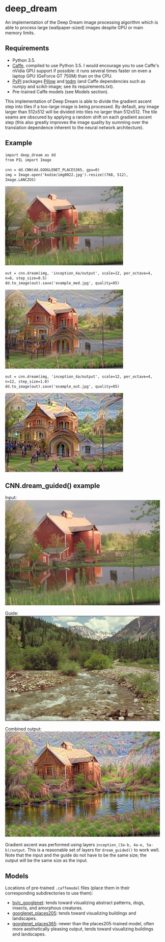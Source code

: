 deep_dream
==========

An implementation of the Deep Dream image processing algorithm which is able to process large (wallpaper-sized) images despite GPU or main memory limits.

Requirements
------------

- Python 3.5.
- [Caffe](http://caffe.berkeleyvision.org), compiled to use Python 3.5. I would encourage you to use Caffe's nVidia GPU support if possible: it runs several times faster on even a laptop GPU (GeForce GT 750M) than on the CPU.
- [PyPI](https://pypi.python.org/pypi) packages [Pillow](http://pillow.readthedocs.io/en/stable/) and [tqdm](https://pypi.python.org/pypi/tqdm) (and Caffe dependencies such as numpy and scikit-image; see its requirements.txt).
- Pre-trained Caffe models (see Models section).

This implementation of Deep Dream is able to divide the gradient ascent step into tiles if a too-large image is being processed. By default, any image larger than 512x512 will be divided into tiles no larger than 512x512. The tile seams are obscured by applying a random shift on each gradient ascent step (this also greatly improves the image quality by summing over the translation dependence inherent to the neural network architecture).

Example
-------

```
import deep_dream as dd
from PIL import Image

cnn = dd.CNN(dd.GOOGLENET_PLACES365, gpu=0)
img = Image.open('kodim/img0022.jpg').resize((768, 512), Image.LANCZOS)
```

<img src="example_in.jpg" width="384" height="256">

```
out = cnn.dream(img, 'inception_4a/output', scale=12, per_octave=4, n=8, step_size=0.5)
dd.to_image(out).save('example_med.jpg', quality=85)
```

<img src="example_med.jpg" width="384" height="256">

```
out = cnn.dream(img, 'inception_4a/output', scale=12, per_octave=4, n=12, step_size=1.0)
dd.to_image(out).save('example_out.jpg', quality=85)
```

<img src="example_out.jpg" width="384" height="256">

CNN.dream_guided() example
--------------------------

Input:  
<img src="example2_in.jpg" width="512" height="341">

Guide:  
<img src="example2_guide.jpg" width="512" height="341">

Combined output:  
<img src="example2_out.jpg" width="512" height="341">

Gradient ascent was performed using layers `inception_(3a-b, 4a-e, 5a-b)/output`. This is a reasonable set of layers for `dream_guided()` to work well. Note that the input and the guide do not have to be the same size; the output will be the same size as the input.

Models
------

Locations of pre-trained `.caffemodel` files (place them in their corresponding subdirectories to use them):

- [bvlc_googlenet](http://dl.caffe.berkeleyvision.org/bvlc_googlenet.caffemodel): tends toward visualizing abstract patterns, dogs, insects, and amorphous creatures.
- [googlenet_places205](http://places.csail.mit.edu/model/googlenet_places205.tar.gz): tends toward visualizing buildings and landscapes.
- [googlenet_places365](http://places2.csail.mit.edu/models_places365/googlenet_places365.caffemodel): newer than the places205-trained model, often more aesthetically pleasing output, tends toward visualizing buildings and landscapes.
